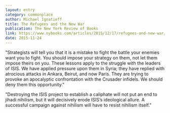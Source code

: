 ```yaml
---
layout: entry
category: commonplace
author: Michael Ignatieff
title: The Refugees and the New War
publication: The New York Review of Books
link: https://www.nybooks.com/articles/2015/12/17/refugees-and-new-war/
date: 2015-11-24
---
```


"Strategists will tell you that it is a mistake to fight the battle your enemies want you to fight. You should impose your strategy on them, not let them impose theirs on you. These lessons apply to the struggle with the leaders of ISIS. We have applied pressure upon them in Syria; they have replied with atrocious attacks in Ankara, Beirut, and now Paris. They are trying to provoke an apocalyptic confrontation with the Crusader infidels. We should deny them this opportunity."
 
"Destroying the ISIS project to establish a caliphate will not put an end to jihadi nihilism, but it will decisively erode ISIS’s ideological allure. A successful campaign against nihilism will have to resist nihilism itself."
